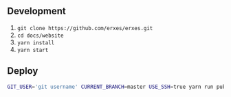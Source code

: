 
## Development

1. ```git clone https://github.com/erxes/erxes.git```
2. ```cd docs/website```
3. ```yarn install```
4. ```yarn start```

## Deploy

```sh
GIT_USER='git username' CURRENT_BRANCH=master USE_SSH=true yarn run publish-gh-pages
```
